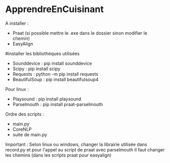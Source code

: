 # ApprendreEnCuisinant

A installer :
- Praat (si possible mettre le .exe dans le dossier sinon modifier le chemin)
- EasyAlign

#installer les bibliothèques utilisées

- Sounddevice : pip install sounddevice
- Scipy : pip install scipy
- Requests : python -m pip install requests
- BeautifulSoup : pip install beautifulsoup4

Pour linux :
- Playsound : pip install playsound
- Parselmouth : pip install praat-parselmouth

Ordre des scripts : 
- main.py
- CoreNLP
- suite de main.py

Important : 
Selon linux ou windows, changer la librairie utilisée dans record.py et pour l'appel au script de praat avec parselmouth
Il faut changer les chemins (dans les scripts praat pour easyalign)
